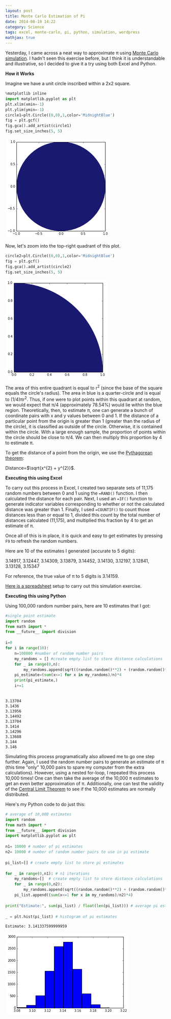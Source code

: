 ```yaml
---
layout: post
title: Monte Carlo Estimation of Pi
date: 2014-08-19 14:22
category: Science
tags: excel, monte-carlo, pi, python, simulation, wordpress
mathjax: true
--- 
```


Yesterday, I came across a neat way to approximate π using [Monte Carlo simulation](https://en.wikipedia.org/wiki/Monte_Carlo_method). I hadn't seen this exercise before, but I think it is understandable and illustrative, so I decided to give it a try using both Excel and Python.  

**How it Works**

Imagine we have a unit circle inscribed within a 2x2 square.


```python
%matplotlib inline
import matplotlib.pyplot as plt
plt.xlim(xmin=-1)
plt.ylim(ymin=-1)
circle1=plt.Circle((0,0),1,color='MidnightBlue')
fig = plt.gcf()
fig.gca().add_artist(circle1)
fig.set_size_inches(5, 5)
```


![png](/images/2014-08-19-monte-carlo-estimation-of-pi_2_0.png)


Now, let's zoom into the top-right quadrant of this plot.


```python
circle2=plt.Circle((0,0),1,color='MidnightBlue')
fig = plt.gcf()
fig.gca().add_artist(circle2)
fig.set_size_inches(5, 5)
```


![png](/images/2014-08-19-monte-carlo-estimation-of-pi_4_0.png)


The area of this entire quadrant is equal to r<sup>2</sup> (since the base of the square equals the circle's radius). The area in blue is a quarter-circle and is equal to (1/4)πr<sup>2</sup>. Thus, if one were to plot points within this quadrant at random, we would expect that π/4 (approximately 78.54%) would lie within the blue region. Theoretically, then, to estimate π, one can generate a bunch of coordinate pairs with x and y values between 0 and 1. If the distance of a particular point from the origin is greater than 1 (greater than the radius of the circle), it is classified as outside of the circle. Otherwise, it is contained within the circle. With a large enough sample, the proportion of points within the circle should be close to π/4. We can then multiply this proportion by 4 to estimate π.

To get the distance of a point from the origin, we use the [Pythagorean theorem](https://en.wikipedia.org/wiki/Pythagorean_theorem):

Distance=$\sqrt{x^{2} + y^{2}}$.

**Executing this using Excel**

To carry out this process in Excel, I created two separate sets of
11,175 random numbers between 0 and 1 using the ``=RAND()`` function. I then
calculated the distance for each pair. Next, I used an ``=IF()`` function to
generate indicator variables corresponding to whether or not the
calculated distance was greater than 1. Finally, I used ``=COUNTIF()`` to
count those distances less than or equal to 1, divided this count by the
total number of distances calculated (11,175), and multiplied this
fraction by 4 to get an estimate of π.

Once all of this is in place, it is quick and easy to get estimates by
pressing ``F9`` to refresh the random numbers.

Here are 10 of the estimates I generated (accurate to 5 digits):

3.14917, 3.12447, 3.14309, 3.13879, 3.14452, 3.14130, 3.12197, 3.12841,
3.13128, 3.15347

For reference, the true value of π to 5 digits is 3.14159.

[Here is a
spreadsheet](https://jskaza.files.wordpress.com/2014/08/monte_carlo_est_pi.xls) setup
to carry out this simulation exercise.

**Executing this using Python**

Using 100,000 random number pairs, here are 10 estimates that I got:


```python
#single point estimate
import random
from math import *
from __future__ import division

i=0
for i in range(10):
    n=100000 #number of random number pairs
    my_randoms = [] #create empty list to store distance calculations
    for _ in range(0,n):
        my_randoms.append(sqrt((random.random()**2) + (random.random()**2))) #distance calculation
    pi_estimate=(sum(x<=1 for x in my_randoms)/n)*4
    print(pi_estimate,)
    i+=1
    
```

    3.13704
    3.1436
    3.13956
    3.14492
    3.13784
    3.1414
    3.14296
    3.13688
    3.144
    3.146


Simulating this process programatically also allowed me to go one step
further. Again, I used the random number pairs to generate an estimate
of π (this time "only" 10,000 pairs to spare my computer from the extra
calculations). However, using a nested for-loop, I repeated this process
10,000 times! One can then take the average of the 10,000 π estimates to
get an even better approximation of π. Additionally, one can test the
validity of the [Central Limit
Theorem](http://en.wikipedia.org/wiki/Central_limit_theorem) to see if
the 10,000 estimates are normally distributed.

Here's my Python code to do just this:


```python
# average of 10,000 estimates
import random
from math import *
from __future__ import division
import matplotlib.pyplot as plt

n1= 10000 # number of pi estimates 
n2= 10000 # number of random number pairs to use in pi estimate

pi_list=[] # create empty list to store pi estimates

for _ in range(0,n1): # n1 iterations
    my_randoms=[]  # create empty list to store distance calculations
    for _ in range(0,n2):
        my_randoms.append(sqrt((random.random()**2) + (random.random()**2))) # distance calculation
    pi_list.append((sum(x<=1 for x in my_randoms)/n2)*4)

print("Estimate:", sum(pi_list) / float(len(pi_list))) # average pi estimate

_ = plt.hist(pi_list) # histogram of pi estimates
```

    Estimate: 3.141337599999959



![png](/images/2014-08-19-monte-carlo-estimation-of-pi_8_1.png)

